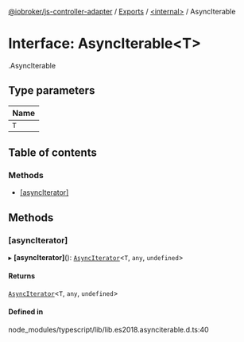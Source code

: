 [@iobroker/js-controller-adapter](../README.md) / [Exports](../modules.md) / [<internal\>](../modules/internal_.md) / AsyncIterable

# Interface: AsyncIterable<T\>

[<internal>](../modules/internal_.md).AsyncIterable

## Type parameters

| Name |
| :------ |
| `T` |

## Table of contents

### Methods

- [[asyncIterator]](internal_.AsyncIterable.md#[asynciterator])

## Methods

### [asyncIterator]

▸ **[asyncIterator]**(): [`AsyncIterator`](internal_.AsyncIterator.md)<`T`, `any`, `undefined`\>

#### Returns

[`AsyncIterator`](internal_.AsyncIterator.md)<`T`, `any`, `undefined`\>

#### Defined in

node_modules/typescript/lib/lib.es2018.asynciterable.d.ts:40
